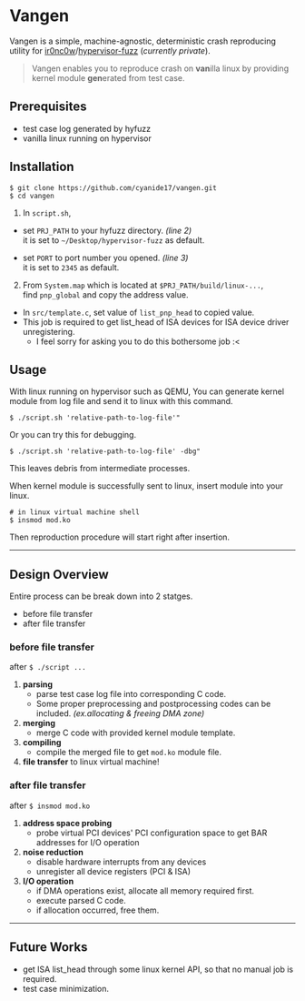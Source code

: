 # Vangen
Vangen is a simple, machine-agnostic, deterministic  crash reproducing utility for [ir0nc0w](https://github.com/ir0nc0w)/[hypervisor-fuzz](https://github.com/ir0nc0w/hypervisor-fuzz) (_currently private_).
> Vangen enables you to reproduce crash on **van**illa linux by providing kernel module **gen**erated from test case.

## Prerequisites
- test case log generated by hyfuzz
- vanilla linux running on hypervisor

## Installation
```
$ git clone https://github.com/cyanide17/vangen.git
$ cd vangen
```
1. In `script.sh`,   

- set `PRJ_PATH` to your hyfuzz directory. *(line 2)*   
it is set to `~/Desktop/hypervisor-fuzz` as default.   

- set `PORT` to port number you opened. *(line 3)*   
it is set to `2345` as default.

2. From `System.map` which is located at `$PRJ_PATH/build/linux-...`,   
find `pnp_global` and copy the address value.

- In `src/template.c`, set value of `list_pnp_head` to copied value.
- This job is required to get list_head of ISA devices for ISA device driver unregistering.
    - I feel sorry for asking you to do this bothersome job :<


## Usage
With linux running on hypervisor such as QEMU,
You can generate kernel module from log file and send it to linux with this command.
```
$ ./script.sh 'relative-path-to-log-file'"
```
Or you can try this for debugging.
```
$ ./script.sh 'relative-path-to-log-file' -dbg"
```
This leaves debris from intermediate processes.   
   
When kernel module is successfully sent to linux, insert module into your linux.
```
# in linux virtual machine shell
$ insmod mod.ko
```
Then reproduction procedure will start right after insertion.


***
## Design Overview
Entire process can be break down into 2 statges.
- before file transfer
- after file transfer

### before file transfer
after `$ ./script ...`
1. **parsing**
    - parse test case log file into corresponding C code.
    - Some proper preprocessing and postprocessing codes can be included. *(ex.allocating & freeing DMA zone)*
2. **merging**
    - merge C code with provided kernel module template.
3. **compiling**
    - compile the merged file to get `mod.ko` module file.
4. **file transfer** to linux virtual machine!

### after file transfer
after `$ insmod mod.ko`
1. **address space probing**
    - probe virtual PCI devices' PCI configuration space to get BAR addresses for I/O operation
2. **noise reduction**
    - disable hardware interrupts from any devices
    - unregister all device registers (PCI & ISA)
3. **I/O operation**
    - if DMA operations exist, allocate all memory required first.
    - execute parsed C code.
    - if allocation occurred, free them.
    
    
***
## Future Works
- get ISA list_head through some linux kernel API, so that no manual job is required.
- test case minimization.
